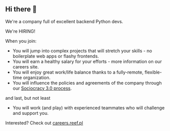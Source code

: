 ## Hi there 🐍

<!--

**Here are some ideas to get you started:**

🙋‍♀️ A short introduction - what is your organization all about?
🌈 Contribution guidelines - how can the community get involved?
👩‍💻 Useful resources - where can the community find your docs? Is there anything else the community should know?
🍿 Fun facts - what does your team eat for breakfast?
🧙 Remember, you can do mighty things with the power of [Markdown](https://docs.github.com/github/writing-on-github/getting-started-with-writing-and-formatting-on-github/basic-writing-and-formatting-syntax)
-->

We're a company full of excellent backend Python devs.

We're HIRING!

When you join:

- You will jump into complex projects that will stretch your skills - no boilerplate web apps or flashy frontends.
- You will earn a healthy salary for your efforts - more information on our careers site.
- You will enjoy great work/life balance thanks to a fully-remote, flexible-time organization.
- You will influence the policies and agreements of the company through our [Sociocracy 3.0 process](https://www.sociocracyforall.org/sociocracy/).

and last, but not least

- You will work (and play) with experienced teammates who will challenge and support you.

Interested? Check out [careers.reef.pl](https://careers.reef.pl/)
